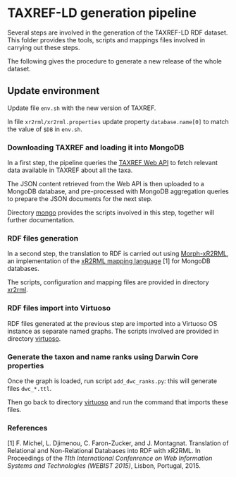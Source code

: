 # TAXREF-LD generation pipeline

Several steps are involved in the generation of the TAXREF-LD RDF dataset. This folder provides the tools, scripts and mappings files involved in carrying out these steps.

The following gives the procedure to generate a new release of the whole dataset.

## Update environment

Update file `env.sh` with the new version of TAXREF.

In file `xr2rml/xr2rml.properties` update property `database.name[0]` to match the value of `$DB` in `env.sh`.


### Downloading TAXREF and loading it into MongoDB

In a first step, the pipeline queries the [TAXREF Web API](https://taxref.mnhn.fr/taxref-web/api/doc) to fetch relevant data available in TAXREF about all the taxa.

The JSON content retrieved from the Web API is then uploaded to a MongoDB database, and pre-processed with MongoDB aggregation queries to prepare the JSON documents for the next step.

Directory [mongo](mongo) provides the scripts involved in this step, together will further documentation.


### RDF files generation

In a second step, the translation to RDF is carried out using [Morph-xR2RML](https://github.com/frmichel/morph-xr2rml/), an implementation of the [xR2RML mapping language](http://i3s.unice.fr/~fmichel/xr2rml_specification.html) [1] for MongoDB databases.

The scripts, configuration and mapping files are provided in directory [xr2rml](xr2rml).


### RDF files import into Virtuoso

RDF files generated at the previous step are imported into a Virtuoso OS instance as separate named graphs. 
The scripts involved are provided in directory [virtuoso](virtuoso).

### Generate the taxon and name ranks using Darwin Core properties

Once the graph is loaded, run script `add_dwc_ranks.py`: this will generate files `dwc_*.ttl`.

Then go back to directory [virtuoso](virtuoso) and run the command that imports these files.
 

### References

[1] F. Michel, L. Djimenou, C. Faron-Zucker, and J. Montagnat. Translation of Relational and Non-Relational Databases into RDF with xR2RML.
In Proceedings of the *11th International Confenrence on Web Information Systems and Technologies (WEBIST 2015)*, Lisbon, Portugal, 2015.

